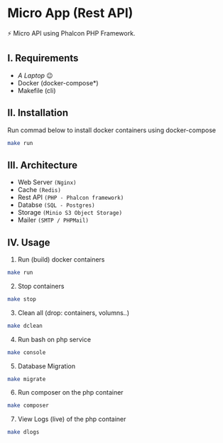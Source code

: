 # Micro App (Rest API)

⚡ Micro API using Phalcon PHP Framework.

## I. Requirements

- _A Laptop_ 😉
- Docker (docker-compose\*)
- Makefile (cli)

## II. Installation

Run commad below to install docker containers using docker-compose

```bash
make run
```

## III. Architecture

- Web Server `(Nginx)`
- Cache `(Redis)`
- Rest API `(PHP - Phalcon framework)`
- Databse `(SQL - Postgres)`
- Storage `(Minio S3 Object Storage)`
- Mailer `(SMTP / PHPMail)`

## IV. Usage

1. Run (build) docker containers

```bash
make run
```

2. Stop containers

```bash
make stop
```

3. Clean all (drop: containers, volumns..)

```bash
make dclean
```

4. Run bash on php service

```bash
make console
```

5. Database Migration

```bash
make migrate
```

6. Run composer on the php container

```bash
make composer
```

7. View Logs (live) of the php container

```bash
make dlogs
```
